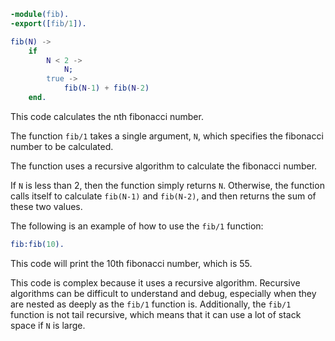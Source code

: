 ```erlang
-module(fib).
-export([fib/1]).

fib(N) ->
    if
        N < 2 ->
            N;
        true ->
            fib(N-1) + fib(N-2)
    end.
```

This code calculates the nth fibonacci number.

The function `fib/1` takes a single argument, `N`, which specifies the fibonacci number to be calculated.

The function uses a recursive algorithm to calculate the fibonacci number.

If `N` is less than 2, then the function simply returns `N`. Otherwise, the function calls itself to calculate `fib(N-1)` and `fib(N-2)`, and then returns the sum of these two values.

The following is an example of how to use the `fib/1` function:

```erlang
fib:fib(10).
```

This code will print the 10th fibonacci number, which is 55.

This code is complex because it uses a recursive algorithm. Recursive algorithms can be difficult to understand and debug, especially when they are nested as deeply as the `fib/1` function is. Additionally, the `fib/1` function is not tail recursive, which means that it can use a lot of stack space if `N` is large.